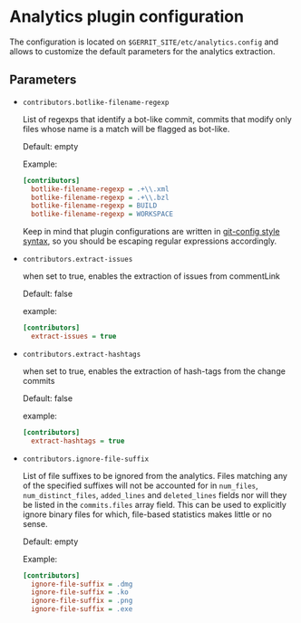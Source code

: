 # Analytics plugin configuration

The configuration is located on `$GERRIT_SITE/etc/analytics.config` and allows
to customize the default parameters for the analytics extraction.

## Parameters

- `contributors.botlike-filename-regexp`

  List of regexps that identify a bot-like commit, commits that modify only
  files whose name is a match will be flagged as bot-like.

  Default: empty

  Example:
  ```ini
  [contributors]
    botlike-filename-regexp = .+\\.xml
    botlike-filename-regexp = .+\\.bzl
    botlike-filename-regexp = BUILD
    botlike-filename-regexp = WORKSPACE
  ```

  Keep in mind that plugin configurations are written in [git-config style syntax](https://git-scm.com/docs/git-config#_syntax),
  so you should be escaping regular expressions accordingly.

- `contributors.extract-issues`

  when set to true, enables the extraction of issues from commentLink

  Default: false

  example:
  ```ini
  [contributors]
    extract-issues = true
  ```

- `contributors.extract-hashtags`

  when set to true, enables the extraction of hash-tags from the change commits

  Default: false

  example:
  ```ini
  [contributors]
    extract-hashtags = true
  ```

- `contributors.ignore-file-suffix`

  List of file suffixes to be ignored from the analytics.
  Files matching any of the specified suffixes will not be accounted for in
  `num_files`, `num_distinct_files`, `added_lines` and `deleted_lines` fields
  nor will they be listed in the `commits.files` array field.
  This can be used to explicitly ignore binary files for which, file-based
  statistics makes little or no sense.

  Default: empty

  Example:
  ```ini
  [contributors]
    ignore-file-suffix = .dmg
    ignore-file-suffix = .ko
    ignore-file-suffix = .png
    ignore-file-suffix = .exe
  ```